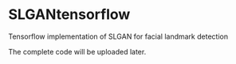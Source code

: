 # SLGANtensorflow
Tensorflow implementation of SLGAN for facial landmark detection

The complete code will be uploaded later.
